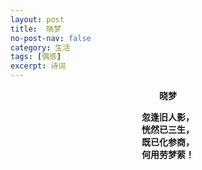```yaml
---
layout: post
title:  晓梦
no-post-nav: false
category: 生活
tags: [偶感]
excerpt: 诗词
---
```


**<center>晓梦</center>**

**<center>忽逢旧人影，</center>**
**<center>恍然已三生，</center>**
**<center>既已化参商，</center>**
**<center>何用劳梦萦！</center>**